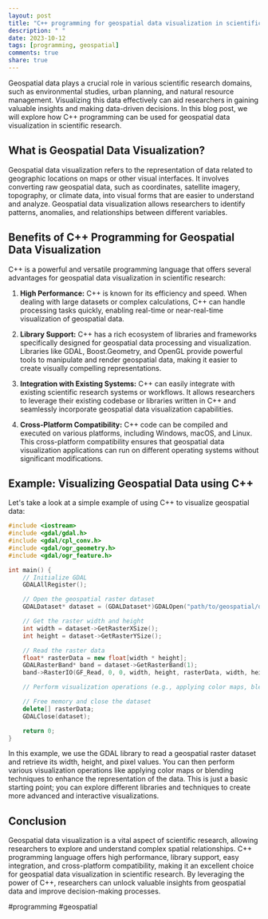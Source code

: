 ```yaml
---
layout: post
title: "C++ programming for geospatial data visualization in scientific research"
description: " "
date: 2023-10-12
tags: [programming, geospatial]
comments: true
share: true
---
```


Geospatial data plays a crucial role in various scientific research domains, such as environmental studies, urban planning, and natural resource management. Visualizing this data effectively can aid researchers in gaining valuable insights and making data-driven decisions. In this blog post, we will explore how C++ programming can be used for geospatial data visualization in scientific research.

## What is Geospatial Data Visualization?

Geospatial data visualization refers to the representation of data related to geographic locations on maps or other visual interfaces. It involves converting raw geospatial data, such as coordinates, satellite imagery, topography, or climate data, into visual forms that are easier to understand and analyze. Geospatial data visualization allows researchers to identify patterns, anomalies, and relationships between different variables.

## Benefits of C++ Programming for Geospatial Data Visualization

C++ is a powerful and versatile programming language that offers several advantages for geospatial data visualization in scientific research:

1. **High Performance:** C++ is known for its efficiency and speed. When dealing with large datasets or complex calculations, C++ can handle processing tasks quickly, enabling real-time or near-real-time visualization of geospatial data.

2. **Library Support:** C++ has a rich ecosystem of libraries and frameworks specifically designed for geospatial data processing and visualization. Libraries like GDAL, Boost.Geometry, and OpenGL provide powerful tools to manipulate and render geospatial data, making it easier to create visually compelling representations.

3. **Integration with Existing Systems:** C++ can easily integrate with existing scientific research systems or workflows. It allows researchers to leverage their existing codebase or libraries written in C++ and seamlessly incorporate geospatial data visualization capabilities.

4. **Cross-Platform Compatibility:** C++ code can be compiled and executed on various platforms, including Windows, macOS, and Linux. This cross-platform compatibility ensures that geospatial data visualization applications can run on different operating systems without significant modifications.

## Example: Visualizing Geospatial Data using C++

Let's take a look at a simple example of using C++ to visualize geospatial data:

```cpp
#include <iostream>
#include <gdal/gdal.h>
#include <gdal/cpl_conv.h>
#include <gdal/ogr_geometry.h>
#include <gdal/ogr_feature.h>

int main() {
    // Initialize GDAL
    GDALAllRegister();

    // Open the geospatial raster dataset
    GDALDataset* dataset = (GDALDataset*)GDALOpen("path/to/geospatial/dataset.tif", GA_ReadOnly);

    // Get the raster width and height
    int width = dataset->GetRasterXSize();
    int height = dataset->GetRasterYSize();

    // Read the raster data
    float* rasterData = new float[width * height];
    GDALRasterBand* band = dataset->GetRasterBand(1);
    band->RasterIO(GF_Read, 0, 0, width, height, rasterData, width, height, GDT_Float32, 0, 0);

    // Perform visualization operations (e.g., applying color maps, blending, etc.)

    // Free memory and close the dataset
    delete[] rasterData;
    GDALClose(dataset);

    return 0;
}
```

In this example, we use the GDAL library to read a geospatial raster dataset and retrieve its width, height, and pixel values. You can then perform various visualization operations like applying color maps or blending techniques to enhance the representation of the data. This is just a basic starting point; you can explore different libraries and techniques to create more advanced and interactive visualizations.

## Conclusion

Geospatial data visualization is a vital aspect of scientific research, allowing researchers to explore and understand complex spatial relationships. C++ programming language offers high performance, library support, easy integration, and cross-platform compatibility, making it an excellent choice for geospatial data visualization in scientific research. By leveraging the power of C++, researchers can unlock valuable insights from geospatial data and improve decision-making processes.

#programming #geospatial
